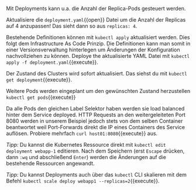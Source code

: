 Mit Deployments kann  u.a. die Anzahl der Replica-Pods gesteuert werden.

Aktualisiere die `deployment.yaml`{{open}} Datei um die Anzahl der Replicas auf 4 anzupassen!
Das sieht dann so aus `replicas: 4`.

Bestehende Definitionen können mit `kubectl apply` aktualisiert werden. Dies folgt dem Infrastructure As Code Prinzip. Die Definitionen kann man somit in einer Versionsverwaltung hinterlegen um Änderungen der Konfiguration nachvollziehen zu können.
Deploye the aktualisierte YAML Datei mit `kubectl apply -f deployment.yaml`{{execute}}.

Der Zustand des Clusters wird sofort aktualisiert. Das siehst du mit `kubectl get deployment`{{execute}}.

Weitere Pods werden eingeplant um den gewünschten Zustand herzustellen `kubectl get pods`{{execute}}

Da alle Pods den gleichen Label Selektor haben werden sie load balanced hinter dem Service deployed.
HTTP Requests an den weitergeleiteten Port 8080 werden in unserem Beispiel jedoch stets von dem selben Container beantwortet weil Port-Forwards direkt die IP eines Containers des Service auflösen.
Probiere mehrfach `curl host01:8080`{{execute}} aus.

*Tipp:* Du kannst die Kubernetes Ressource direkt mit `kubectl edit deployment webapp-1` editieren. Nach dem Speichern (erst `Escape` drücken, dann `:wq` und abschließend `Enter`) werden die Änderungen auf die bestehende Ressourcen angewandt.

*Tipp:* Du kannst Deployments auch über das `kubectl` CLI skalieren mit dem Befehl `kubectl scale deploy webapp1 --replicas=2`{{execute}}.


